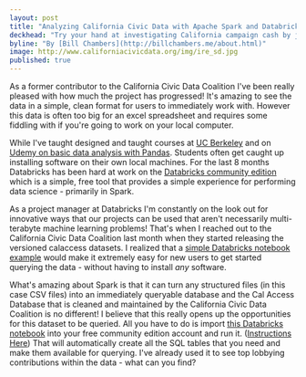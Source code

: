 ```yaml
---
layout: post
title: "Analyzing California Civic Data with Apache Spark and Databricks"
deckhead: "Try your hand at investigating California campaign cash by just running a SQL query"
byline: "By [Bill Chambers](http://billchambers.me/about.html)"
image: http://www.californiacivicdata.org/img/ire_sd.jpg
published: true
---
```


As a former contributor to the California Civic Data Coalition I've been really pleased with how much the project has progressed! It's amazing to see the data in a simple, clean format for users to immediately work with. However this data is often too big for an excel spreadsheet and requires some fiddling with if you're going to work on your local computer.

While I've taught designed and taught courses at [UC Berkeley](https://www.ischool.berkeley.edu/courses/info/018) and on [Udemy on basic data analysis with Pandas](https://www.udemy.com/data-analysis-in-python-with-pandas/). Students often get caught up installing software on their own local machines. For the last 8 months Databricks has been hard at work on the [Databricks community edition](https://community.cloud.databricks.com/) which is a simple, free tool that provides a simple experience for performing data science - primarily in Spark.

As a project manager at Databricks I'm constantly on the look out for innovative ways that our projects can be used that aren't necessarily multi-terabyte machine learning problems! That's when I reached out to the California Civic Data Coalition last month when they started releasing the versioned calaccess datasets. I realized that a [simple Databricks notebook example](https://databricks-prod-cloudfront.cloud.databricks.com/public/4027ec902e239c93eaaa8714f173bcfc/346304/3910054895802185/484361/latest.html) would make it extremely easy for new users to get started querying the data - without having to install *any* software.

What's amazing about Spark is that it can turn any structured files (in this case CSV files) into an immediately queryable database and the Cal Access Database that is cleaned and maintained by the California Civic Data Coalition is no different! I believe that this really opens up the opportunities for this dataset to be queried. All you have to do is import [this Databricks notebook](https://databricks-prod-cloudfront.cloud.databricks.com/public/4027ec902e239c93eaaa8714f173bcfc/346304/3910054895802185/484361/latest.html) into your free community edition account and run it. ([Instructions Here](https://docs.databricks.com/user-guide/notebooks/index.html#importing-notebooks)) That will automatically create all the SQL tables that you need and make them available for querying. I've already used it to see top lobbying contributions within the data - what can you find?
